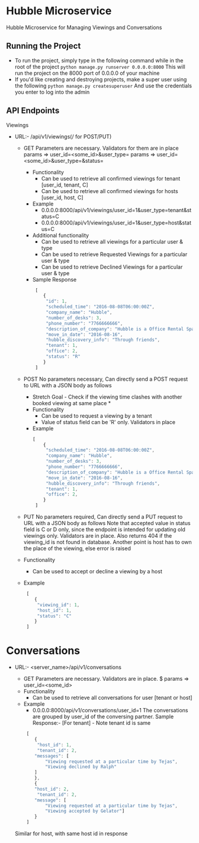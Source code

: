 Hubble Microservice
==============================

Hubble Microservice for Managing Viewings and Conversations

Running the Project
--------------------
* To run the project, simply type in the following command while in the root of the project
	 ```python manage.py runserver 0.0.0.0:8000```
  This will run the project on the 8000 port of 0.0.0.0 of your machine
* If you'd like creating and destroying projects, make a super user using the following 
	 ```python manage.py createsuperuser```
  And use the credentials you enter to log into the admin


API Endpoints
--------------

Viewings


* URL:- <servername>/api/v1/viewings(/ for POST/PUT)

  - GET
  	Parameters are necessary. Validators for them are in place
  	params => user_id=<some_id>&user_type=<tenant or host>
  	params => user_id=<some_id>&user_type=<tenant or host>&status=<R or C or D>
    - Functionality 
    	- Can be used to retrieve all confirmed viewings for tenant [user_id, tenant, C]
    	- Can be used to retrieve all confirmed viewings for hosts [user_id, host, C]
    - Example
        - 0.0.0.0:8000/api/v1/viewings/user_id=1&user_type=tenant&status=C
        - 0.0.0.0:8000/api/v1/viewings/user_id=1&user_type=host&status=C
    - Additional functionality
    	- Can be used to retrieve all viewings for a particular user & type
    	- Can be used to retrieve Requested Viewings for a particular user & type    
    	- Can be used to retrieve Declined Viewings for a particular user & type
    - Sample Response
    	```javascript
    	 [
    	 	{
    		 "id": 1,
    	     "scheduled_time": "2016-08-08T06:00:00Z",
    	     "company_name": "Hubble",
    	     "number_of_desks": 3,
    	     "phone_number": "7766666666",
    	     "description_of_company": "Hubble is a Office Rental Space Company in London",
    	     "move_in_date": "2016-08-16",
    	     "hubble_discovery_info": "Through friends",
    	     "tenant": 1,
    	     "office": 2,
    	     "status": "R"
    	 	}
    	 ]
    	 ```

  - POST
  	No parameters necessary, Can directly send a POST request to URL with a JSON body as follows
  	
  	* Stretch Goal - Check if the viewing time clashes with another booked viewing at same place *
  	
  	- Functionality
     	- Can be used to request a viewing by a tenant
     	- Value of status field can be 'R' only. Validators in place
    - Example 
    	```javascript
    	[
    		{
    	     "scheduled_time": "2016-08-08T06:00:00Z",
    	     "company_name": "Hubble",
    	     "number_of_desks": 3,
    	     "phone_number": "7766666666",
    	     "description_of_company": "Hubble is a Office Rental Space Company in London",
    	     "move_in_date": "2016-08-16",
    	     "hubble_discovery_info": "Through friends",
    	     "tenant": 1,
    	     "office": 2,
    	 	}
    	 ]
    	``` 
   - PUT
   	No parameters required, Can directly send a PUT request to URL with a JSON body as follows
	Note that accepted value in status field is C or D only, since the endpoint is intended for 
  	updating old viewings only. Validators are in place. Also returns 404 if the viewing_id is not 
  	found in database.
  	Another point is host has to own the place of the viewing, else error is raised
  	- Functionality
  		- Can be used to accept or decline a viewing by a host
  	- Example
  		```javascript
   	 	 [
   	 	 	{
    	     "viewing_id": 1,
    	 	 "host_id": 1,
    	     "status": "C"
    	 	}
    	 ]
    	```
    

Conversations
=============

* URL:- <server_name>/api/v1/conversations

	- GET
	Parameters are necessary. Validators are in place.
	$ params => user_id=<some_id>
    - Functionality 
    	- Can be used to retrieve all conversations for user [tenant or host]
    - Example
        - 0.0.0.0:8000/api/v1/conversations/user_id=1
    The conversations are grouped by user_id of the conversing partner.
    Sample Response:-  [For tenant] - Note tenant id is same
   	 	```javascript
   	 	 [
   	 		{
   	 		 "host_id": 1,
   	 		 "tenant_id": 2,
    	    "messages": [
    			"Viewing requested at a particular time by Tejas",
    			"Viewing declined by Ralph"	
    		]
    	 	},
    		{
    	    "host_id": 2,
    		 "tenant_id": 2,
    	    "message": [
    			"Viewing requested at a particular time by Tejas",
    			"Viewing accepted by Gelator"]
    	 	}
    	 ]
    	```
    Similar for host, with same host id in response
